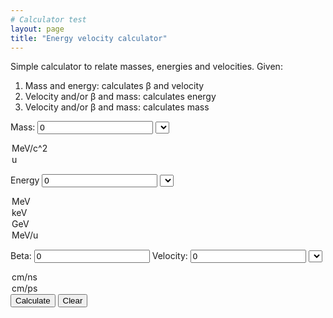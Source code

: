 ```yaml
---
# Calculator test
layout: page
title: "Energy velocity calculator"
---
```


Simple calculator to relate masses, energies and velocities. Given:

1. Mass and energy: calculates &#946; and velocity 
2. Velocity and/or &#946; and mass: calculates energy 
3. Velocity and/or &#946; and mass: calculates mass

Mass: <input id="Mass" type="number" value=0> <select name="massunits" id="massunits">
<option value="0">MeV/c^2</option>
<option value="1">u</option>
</select>

Energy <input id="Energy" type="number" value=0> <select name="energyunits" id="energyunits">
<option value="1">MeV</option>
<option value="0.001">keV</option>     
<option value="1000">GeV</option>
<option value="-1">MeV/u</option>
</select>

Beta: <input id="Beta" type="number" value=0> Velocity: <input id="velo" type="number" value=0> <select name="velounits" id="velounits">
<option value="1">cm/ns</option>
<option value="0.001">cm/ps</option>
</select>

<button type="button" onclick="Calculate()">
Calculate</button> 

<button type="button" onclick="Clear()">
Clear</button>

<p id="Error"></p>

<script>

	function Calculate(){

		var	mass	= Number(document.getElementById("Mass").value);
		var	mass_u	= Number(document.getElementById("massunits").value);
		if(mass_u == 1)
			mass *= 931.494102;

		var	energy	= Number(document.getElementById("Energy").value);
		var	e_u	= Number(document.getElementById("energyunits").value);
		if(e_u == -1){
			energy	*= mass/931.494102;
		}
		else{
			energy	*= e_u;
		}

		var	beta	= Number(document.getElementById("Beta").value);
		var	velo	= Number(document.getElementById("velo").value);
		var	v_u	= Number(document.getElementById("velounits").value);
		velo 	*= v_u;

		if(beta == 0 && velo == 0){	// No velocity information
			var	Tmc 	= energy/mass;
			var	gamma	= Tmc + 1;
			beta	= Math.sqrt(1-(1/Math.pow(gamma,2)));
			velo	= beta * 29.9792;
			document.getElementById("Beta").value	= beta;
			document.getElementById("velo").value	= velo * v_u;
		}
		else if(energy == 0){	// Calculate energy from velocity and mass
			if(beta == 0)
				beta	= velo / 29.9792;
			else
				velo	= beta * 29.9792;
			var 	gamma	= Math.sqrt(1/(1-Math.pow(beta,2)));
			var	Tmc	= gamma	- 1;
			energy	= Tmc * mass;
			if(energyunits == -1)
				energy = Tmc;
			else
				energy /= e_u;
			document.getElementById("Beta").value	= beta;
			document.getElementById("velo").value	= velo * v_u;
			document.getElementById("Energy").value	= energy;
			if(beta>1)
				document.getElementById("Error").innerHTML = "Error: in this household we do not go faster than the speed of light";
		}
		else{	// Calculate mass from velocity and energy
			if(beta == 0)
				beta	= velo / 29.9792;
			else
				velo	= beta * 29.9792;
			var	gamma	= Math.sqrt(1/(1-Math.pow(beta,2)));
			var	Tmc	= gamma - 1;
			var	mass	= energy / Tmc;
			if(mass_u == 1)
				mass /= 931.494102;
			document.getElementById("Beta").value	= beta;
			document.getElementById("velo").value	= velo * v_u;
			document.getElementById("Mass").value	= mass;
			if(beta>1)
				document.getElementById("Error").innerHTML = "Error: in this household we do not go faster than the speed of light";
		}

	}
	function Clear(){
    		var x = document.querySelectorAll("input");
    		var i;
    		for (i = 0; i < x.length; i++) {
      			x[i].value = "";
    		}
		document.getElementById("Error").innerHTML = "";
	}

</script>
